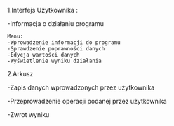 1.Interfejs Użytkownika :

-Informacja o działaniu programu
	
	Menu:
	-Wprowadzenie informacji do programu
	-Sprawdzenie poprawności danych
	-Edycja wartości danych
	-Wyświetlenie wyniku działania


2.Arkusz

-Zapis danych wprowadzonych przez użytkownika

-Przeprowadzenie operacji podanej przez użytkownika

-Zwrot wyniku
